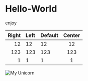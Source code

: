 # Hello-World

enjoy

| Right | Left | Default | Center |
|------:|:-----|---------|:------:|
|   12  |  12  |    12   |    12  |
|  123  |  123 |   123   |   123  |
|    1  |    1 |     1   |     1  |
![My Unicorn](https://github.com/unicorn.png)
